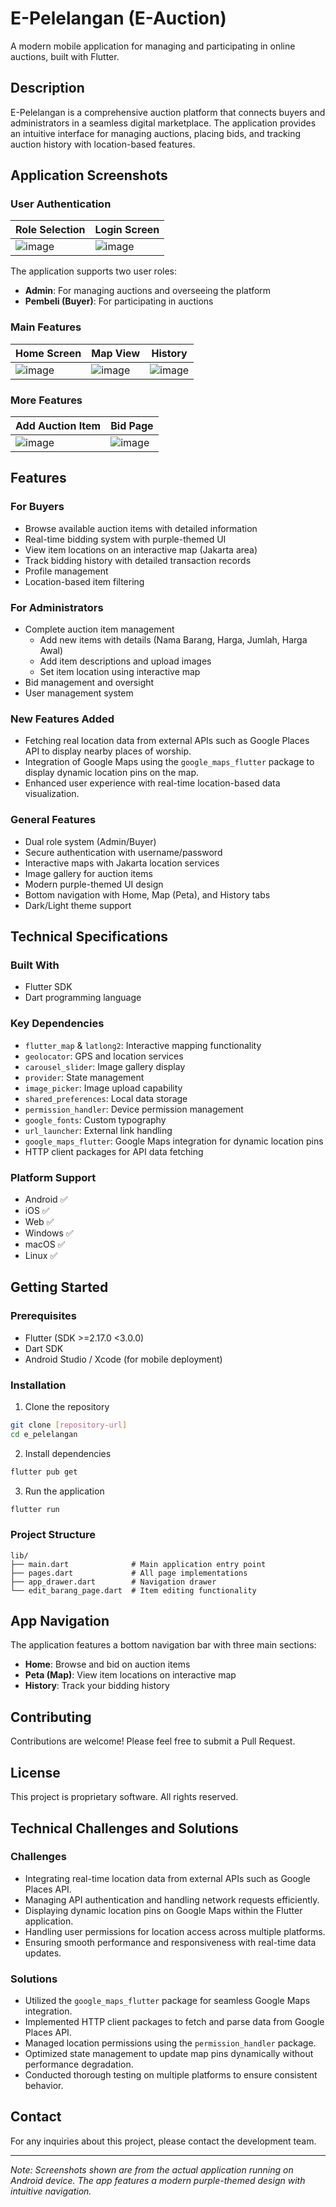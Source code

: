 # E-Pelelangan (E-Auction)

A modern mobile application for managing and participating in online auctions, built with Flutter.

## Description

E-Pelelangan is a comprehensive auction platform that connects buyers and administrators in a seamless digital marketplace. The application provides an intuitive interface for managing auctions, placing bids, and tracking auction history with location-based features.

## Application Screenshots

### User Authentication
| Role Selection | Login Screen |
|----------------|--------------|
| ![image](https://github.com/user-attachments/assets/ee6fce23-e063-4a27-8da5-8c35d30506b1) | ![image](https://github.com/user-attachments/assets/0425d171-ad59-413c-84ca-b05134ef4cfe) |

The application supports two user roles:
- **Admin**: For managing auctions and overseeing the platform
- **Pembeli (Buyer)**: For participating in auctions

### Main Features
| Home Screen | Map View | History |
|-------------|----------|----------|
| ![image](https://github.com/user-attachments/assets/eb4f4572-6f7b-4a16-8f0a-ed915b753a83) | ![image](https://github.com/user-attachments/assets/875e7545-d203-4467-b71f-deb284517671) | ![image](https://github.com/user-attachments/assets/8ac4c831-b9fc-4744-a894-b228046207b4) |

### More Features
| Add Auction Item | Bid Page |
|-----------------|--------------|
| ![image](https://github.com/user-attachments/assets/b9c044bf-859d-4cf4-a282-cfdb9011b35b) | ![image](https://github.com/user-attachments/assets/b5c62566-25a0-407f-a23d-487450972c01) |

## Features

### For Buyers
- Browse available auction items with detailed information
- Real-time bidding system with purple-themed UI
- View item locations on an interactive map (Jakarta area)
- Track bidding history with detailed transaction records
- Profile management
- Location-based item filtering

### For Administrators
- Complete auction item management
  - Add new items with details (Nama Barang, Harga, Jumlah, Harga Awal)
  - Add item descriptions and upload images
  - Set item location using interactive map
- Bid management and oversight
- User management system

### New Features Added
- Fetching real location data from external APIs such as Google Places API to display nearby places of worship.
- Integration of Google Maps using the `google_maps_flutter` package to display dynamic location pins on the map.
- Enhanced user experience with real-time location-based data visualization.

### General Features
- Dual role system (Admin/Buyer)
- Secure authentication with username/password
- Interactive maps with Jakarta location services
- Image gallery for auction items
- Modern purple-themed UI design
- Bottom navigation with Home, Map (Peta), and History tabs
- Dark/Light theme support

## Technical Specifications

### Built With
- Flutter SDK
- Dart programming language

### Key Dependencies
- `flutter_map` & `latlong2`: Interactive mapping functionality
- `geolocator`: GPS and location services
- `carousel_slider`: Image gallery display
- `provider`: State management
- `image_picker`: Image upload capability
- `shared_preferences`: Local data storage
- `permission_handler`: Device permission management
- `google_fonts`: Custom typography
- `url_launcher`: External link handling
- `google_maps_flutter`: Google Maps integration for dynamic location pins
- HTTP client packages for API data fetching

### Platform Support
- Android ✅
- iOS ✅
- Web ✅
- Windows ✅
- macOS ✅
- Linux ✅

## Getting Started

### Prerequisites
- Flutter (SDK >=2.17.0 <3.0.0)
- Dart SDK
- Android Studio / Xcode (for mobile deployment)

### Installation

1. Clone the repository
```bash
git clone [repository-url]
cd e_pelelangan
```

2. Install dependencies
```bash
flutter pub get
```

3. Run the application
```bash
flutter run
```

### Project Structure
```
lib/
├── main.dart              # Main application entry point
├── pages.dart             # All page implementations
├── app_drawer.dart        # Navigation drawer
└── edit_barang_page.dart  # Item editing functionality
```

## App Navigation

The application features a bottom navigation bar with three main sections:
- **Home**: Browse and bid on auction items
- **Peta (Map)**: View item locations on interactive map
- **History**: Track your bidding history

## Contributing

Contributions are welcome! Please feel free to submit a Pull Request.

## License

This project is proprietary software. All rights reserved.

## Technical Challenges and Solutions

### Challenges
- Integrating real-time location data from external APIs such as Google Places API.
- Managing API authentication and handling network requests efficiently.
- Displaying dynamic location pins on Google Maps within the Flutter application.
- Handling user permissions for location access across multiple platforms.
- Ensuring smooth performance and responsiveness with real-time data updates.

### Solutions
- Utilized the `google_maps_flutter` package for seamless Google Maps integration.
- Implemented HTTP client packages to fetch and parse data from Google Places API.
- Managed location permissions using the `permission_handler` package.
- Optimized state management to update map pins dynamically without performance degradation.
- Conducted thorough testing on multiple platforms to ensure consistent behavior.

## Contact

For any inquiries about this project, please contact the development team.

---

*Note: Screenshots shown are from the actual application running on Android device. The app features a modern purple-themed design with intuitive navigation.*
